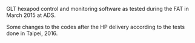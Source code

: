 GLT hexapod control and monitoring software as tested during the FAT in March 2015 at ADS.

Some changes to the codes after the HP delivery according to the tests done in Taipei, 2016.
